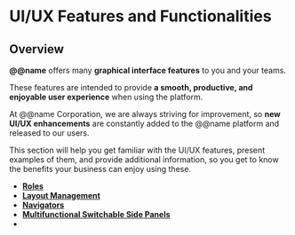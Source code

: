 # UI/UX Features and Functionalities 

## Overview

**@@name** offers many **graphical interface features** to you and your teams.  

These features are intended to provide **a smooth, productive, and enjoyable user experience** when using the platform.  

At @@name Corporation, we are always striving for improvement, so **new UI/UX enhancements** are constantly added to the @@name platform and released to our users.  

This section will help you get familiar with the UI/UX features, present examples of them, and provide additional information, so you get to know the benefits your business can enjoy using these.  

* **[Roles](roles.md)**
* **[Layout Management](layout-management.md)**
* **[Navigators](navigators.md)**
* **[Multifunctional Switchable Side Panels](side-panels.md)**
* 
